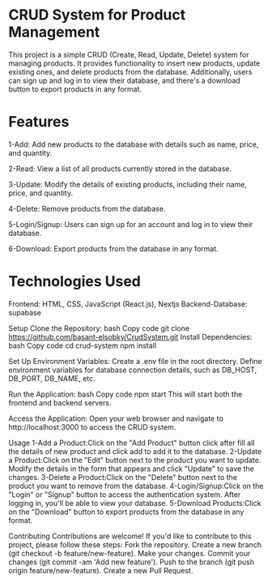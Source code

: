 # CRUD System for Product Management
This project is a simple CRUD (Create, Read, Update, Delete) system for managing products. It provides functionality to insert new products, update existing ones, and delete products from the database. Additionally, users can sign up and log in to view their database, and there's a download button to export products in any format.

# Features
1-Add: Add new products to the database with details such as name, price, and quantity. 

2-Read: View a list of all products currently stored in the database. 

3-Update: Modify the details of existing products, including their name, price, and quantity. 

4-Delete: Remove products from the database. 

5-Login/Signup: Users can sign up for an account and log in to view their database.

6-Download: Export products from the database in any format.

# Technologies Used
Frontend: HTML, CSS, JavaScript (React.js), Nextjs Backend-Database: supabase

Setup
Clone the Repository: bash Copy code git clone https://github.com/basant-elsobky/CrudSystem.git Install Dependencies: bash Copy code cd crud-system npm install

Set Up Environment Variables: Create a .env file in the root directory. Define environment variables for database connection details, such as DB_HOST, DB_PORT, DB_NAME, etc.

Run the Application: bash Copy code npm start This will start both the frontend and backend servers.

Access the Application:
Open your web browser and navigate to http://localhost:3000 to access the CRUD system.

Usage
1-Add a Product:Click on the "Add Product" button click after fill all the details of new product and click add to add it to the database. 2-Update a Product:Click on the "Edit" button next to the product you want to update. Modify the details in the form that appears and click "Update" to save the changes. 3-Delete a Product:Click on the "Delete" button next to the product you want to remove from the database. 4-Login/Signup:Click on the "Login" or "Signup" button to access the authentication system. After logging in, you'll be able to view your database. 5-Download Products:Click on the "Download" button to export products from the database in any format.

Contributing
Contributions are welcome! If you'd like to contribute to this project, please follow these steps: Fork the repository. Create a new branch (git checkout -b feature/new-feature). Make your changes. Commit your changes (git commit -am 'Add new feature'). Push to the branch (git push origin feature/new-feature). Create a new Pull Request.
